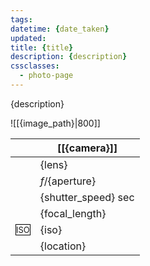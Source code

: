 ```yaml
---
tags: 
datetime: {date_taken}
updated: 
title: {title}
description: {description}
cssclasses:
  - photo-page
---
```

{description}

![[{image_path}|800]]

| <i class="nf nf-fa-camera"> </i>                                  | [[{camera}]]                         |
| ----------------------------------------------------------------- | ------------------------------------ |
| <i class="nf nf-md-eye"></i>                                      | {lens}                               |
| <i class="nf nf-md-camera_iris"></i>                              | *f*/{aperture}                       |
| <i class="nf nf-md-camera_timer"></i>                             | {shutter_speed} sec                  |
| <i class="nf nf-fa-ruler_horizontal"></i>                         | {focal_length}                       |
| <span style="font-size: small; border:1px solid black">ISO</span> | {iso}                                |
| <i class="nf nf-md-map_marker"></i>                               | {location}                           |
